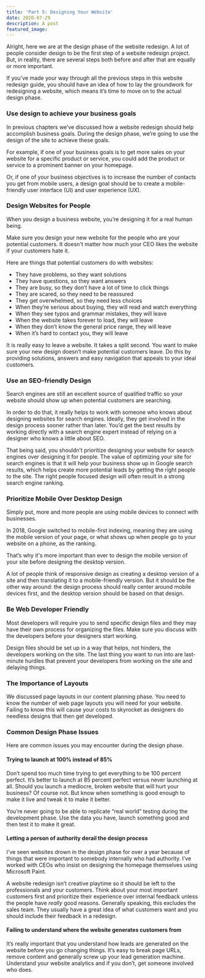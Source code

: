 ```yaml
---
title: 'Part 5: Designing Your Website'
date: 2020-07-29
description: A post
featured_image:
---
```


Alright, here we are at the design phase of the website redesign. A lot of people consider design to be the first step of a website redesign project. But, in reality, there are several steps both before and after that are equally or more important.

If you’ve made your way through all the previous steps in this website redesign guide, you should have an idea of how to lay the groundwork for redesigning a website, which means it’s time to move on to the actual design phase.

### Use design to achieve your business goals

In previous chapters we’ve discussed how a website redesign should help accomplish business goals. During the design phase, we’re going to use the design of the site to achieve these goals.

For example, if one of your business goals is to get more sales on your website for a specific product or service, you could add the product or service to a prominent banner on your homepage.







Or, if one of your business objectives is to increase the number of contacts you get from mobile users, a design goal should be to create a mobile-friendly user interface (UI) and user experience (UX).







### Design Websites for People







When you design a business website, you’re designing it for a real human being.







Make sure you design your new website for the people who are your potential customers. It doesn't matter how much your CEO likes the website if your customers hate it.







Here are things that potential customers do with websites:







  * They have problems, so they want solutions
  * They have questions, so they want answers
  * They are busy, so they don’t have a lot of time to click things
  * They are scared, so they need to be reassured
  * They get overwhelmed, so they need less choices
  * When they’re serious about buying, they will read and watch everything
  * When they see typos and grammar mistakes, they will leave
  * When the website takes forever to load, they will leave
  * When they don’t know the general price range, they will leave
  * When it’s hard to contact you, they will leave






It is really easy to leave a website. It takes a split second. You want to make sure your new design doesn’t make potential customers leave. Do this by providing solutions, answers and easy navigation that appeals to your ideal customers.







### Use an SEO-friendly Design







Search engines are still an excellent source of qualified traffic so your website should show up when potential customers are searching.







In order to do that, it really helps to work with someone who knows about designing websites for search engines. Ideally, they get involved in the design process sooner rather than later. You’d get the best results by working directly with a search engine expert instead of relying on a designer who knows a little about SEO.







That being said, you shouldn’t prioritize designing your website for search engines over designing it for people. The value of optimizing your site for search engines is that it will help your business show up in Google search results, which helps create more potential leads by getting the right people to the site. The right people focused design will often result in a strong search engine ranking.







### Prioritize Mobile Over Desktop Design







Simply put, more and more people are using mobile devices to connect with businesses.







In 2018, Google switched to mobile-first indexing, meaning they are using the mobile version of your page, or what shows up when people go to your website on a phone, as the ranking.







That’s why it's more important than ever to design the mobile version of your site before designing the desktop version.







A lot of people think of responsive design as creating a desktop version of a site and then translating it to a mobile-friendly version. But it should be the other way around: the design process should really center around mobile devices first, and the desktop version should be based on that design.







### Be Web Developer Friendly







Most developers will require you to send specific design files and they may have their own process for organizing the files. Make sure you discuss with the developers before your designers start working.







Design files should be set up in a way that helps, not hinders, the developers working on the site. The last thing you want to run into are last-minute hurdles that prevent your developers from working on the site and delaying things.







### The Importance of Layouts







We discussed page layouts in our content planning phase. You need to know the number of web page layouts you will need for your website. Failing to know this will cause your costs to skyrocket as designers do needless designs that then get developed.







### Common Design Phase Issues







Here are common issues you may encounter during the design phase.







#### Trying to launch at 100% instead of 85%







Don’t spend too much time trying to get everything to be 100 percent perfect. It’s better to launch at 85 percent perfect versus never launching at all. Should you launch a mediocre, broken website that will hurt your business? Of course not. But know when something is good enough to make it live and tweak it to make it better.







You’re never going to be able to replicate “real world” testing during the development phase. Use the data you have, launch something good and then test it to make it great.







#### Letting a person of authority derail the design process







I've seen websites drown in the design phase for over a year because of things that were important to somebody internally who had authority. I’ve worked with CEOs who insist on designing the homepage themselves using Microsoft Paint.







A website redesign isn’t creative playtime so it should be left to the professionals and your customers. Think about your most important customers first and prioritize their experience over internal feedback unless the people have _really_ good reasons. Generally speaking, this excludes the sales team. They usually have a great idea of what customers want and you should include their feedback in a redesign.







#### Failing to understand where the website generates customers from







It’s really important that you understand how leads are generated on the website before you go changing things. It’s easy to break page URLs, remove content and generally screw up your lead generation machine. Understand your website analytics and if you don’t, get someone involved who does.




